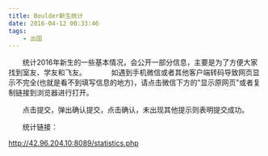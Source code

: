 ```yaml
---
title: Boulder新生统计
date: 2016-04-12 00:33:46
tags:
    - 出国
---
```



　　统计2016年新生的一些基本情况，会公开一部分信息，主要是为了方便大家找到室友、学友和飞友。
　
　　如遇到手机微信或者其他客户端转码导致网页显示不完全(也就是看不到填写信息的地方)，请点击微信下方的"显示原网页"或者复制链接到浏览器进行打开。

　　点击提交，弹出确认提交，点击确认，未出现其他提示则表明提交成功。

　　统计链接：

http://42.96.204.10:8089/statistics.php 